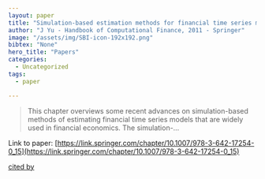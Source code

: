 ```yaml
---
layout: paper
title: "Simulation-based estimation methods for financial time series models"
author: "J Yu - Handbook of Computational Finance, 2011 - Springer"
image: "/assets/img/SBI-icon-192x192.png"
bibtex: "None"
hero_title: "Papers"
categories:
  - Uncategorized
tags:
  - paper

---
```

>This chapter overviews some recent advances on simulation-based methods of estimating financial time series models that are widely used in financial economics. The simulation-…

Link to paper: [https://link.springer.com/chapter/10.1007/978-3-642-17254-0_15](https://link.springer.com/chapter/10.1007/978-3-642-17254-0_15)

[cited by](https://scholar.google.com/scholar?cites=16887702204185762606&as_sdt=2005&sciodt=0,5&hl=en&num=20)

